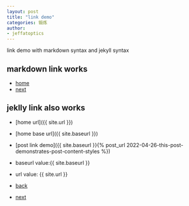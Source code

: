 ```yaml
---
layout: post
title: "link demo"
categories: 锻炼
author:
- jeffatoptics
---
```


link demo with markdown syntax and jekyll syntax

## markdown link works 

- [home](../index_image.md) 
- [next](2002-04-21-test-date.md)


## jeklly link also works 


- [home url]({{ site.url }})

- [home base url]({{ site.baseurl }})

- [post link demo]({{ site.baseurl }}{% post_url 2022-04-26-this-post-demonstrates-post-content-styles %})

- baseurl value:{{ site.baseurl }}

- url value: {{ site.url }}

- [back](./2022-04-26-this-post-demonstrates-post-content-styles.md) 
- [next](./2022-04-27-example2%20.md)